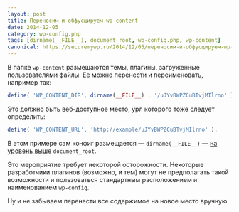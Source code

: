```yaml
---
layout: post
title: Переносим и обфусцируем wp-content
date: 2014-12-05
category: wp-config.php
tags: [dirname(__FILE__), document_root, wp-config.php, wp-content]
canonical: https://securemywp.ru/2014/12/05/переносим-и-обфусцируем-wp-content/
---
```


В папке `wp-content` размещаются темы, плагины, загруженные пользователями файлы. Ее можно перенести и переименовать, например так:
```php
define( 'WP_CONTENT_DIR', dirname(__FILE__) . '/uJYvBWPZCuBTvjMIlrno' );
```

Это должно быть веб-доступное место, урл которого тоже следует определить:

```php
define( 'WP_CONTENT_URL', 'http://example/uJYvBWPZCuBTvjMIlrno' );
```

В этом примере сам конфиг размещается — `dirname(__FILE__)` — [на уровень выше](https://securemywp.ru/2014/12/04/убираем-конфиг-наверх/) `document_root`.

Это мероприятие требует некоторой осторожности. Некоторые разработчики плагинов (возможно, и тем) могут не предполагать такой возможности и пользоваться стандартным расположением и наименованием `wp-config`.

Ну и не забываем перенести все содержимое на новое место вручную.
